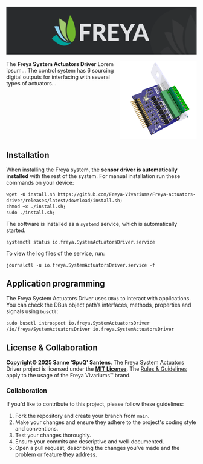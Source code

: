 ![Freya Banner](https://raw.githubusercontent.com/Freya-Vivariums/.github/refs/heads/main/brand/Freya_banner.png)

<a href="https://github.com/Edgeberry/Edgeberry-HWCartridge-SenseAndDrive?tab=readme-ov-file" target="_blank" >
<img src="https://github.com/Edgeberry/Edgeberry-HWCartridge-SenseAndDrive/blob/main/documentation/SenseAndDrive_Cartridge.png?raw=true" align="right" width="40%"/>
</a>

The **Freya System Actuators Driver** Lorem ipsum... The control system has 6 sourcing digital outputs for interfacing with several types of actuators...



<br clear="right"/>

## Installation
When installing the Freya system, the **sensor driver is automatically installed** with the rest of the system. For manual installation run these commands on your device:

```
wget -O install.sh https://github.com/Freya-Vivariums/Freya-actuators-driver/releases/latest/download/install.sh;
chmod +x ./install.sh;
sudo ./install.sh;
```

The software is installed as a `systemd` service, which is automatically started.
```
systemctl status io.freya.SystemActuatorsDriver.service
```

To view the log files of the service, run:
```
journalctl -u io.freya.SystemActuatorsDriver.service -f
```

## Application programming
The Freya System Actuators Driver uses `DBus` to interact with applications. You can check the DBus object path’s interfaces, methods, properties and signals using `busctl`:
```
sudo busctl introspect io.freya.SystemActuatorsDriver /io/freya/SystemActuatorsDriver io.freya.SystemActuatorsDriver
```

## License & Collaboration
**Copyright© 2025 Sanne 'SpuQ' Santens**. The Freya System Actuators Driver project is licensed under the **[MIT License](LICENSE.txt)**. The [Rules & Guidelines](https://github.com/Freya-Vivariums/.github/blob/main/brand/Freya_Trademark_Rules_and_Guidelines.md) apply to the usage of the Freya Vivariums™ brand.

### Collaboration

If you'd like to contribute to this project, please follow these guidelines:
1. Fork the repository and create your branch from `main`.
2. Make your changes and ensure they adhere to the project's coding style and conventions.
3. Test your changes thoroughly.
4. Ensure your commits are descriptive and well-documented.
5. Open a pull request, describing the changes you've made and the problem or feature they address.